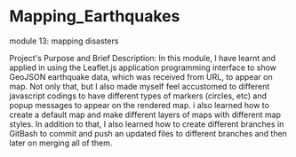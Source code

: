 # Mapping_Earthquakes
module 13: mapping disasters 




Project's Purpose and Brief Description: In this module, I have learnt and applied in using the Leaflet.js application programming interface to show GeoJSON earthquake data, which was received from URL, to appear on map. Not only that, but I also made myself feel accustomed to different javascript codings to have different types of markers (circles, etc) and popup messages to appear on the rendered map. i also learned how to create a default map and make different layers of maps with different map styles. In addition to that, I also learned how to create different branches in GitBash to commit and push an updated files to different branches and then later on merging all of them. 
